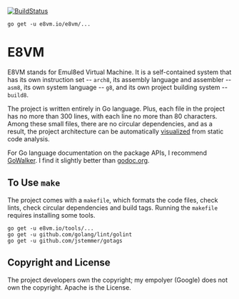 [![BuildStatus](https://travis-ci.org/e8vm/e8vm.png?branch=master)](https://travis-ci.org/h8liu/e8vm)

```
go get -u e8vm.io/e8vm/...
```

# E8VM

E8VM stands for Emul8ed Virtual Machine. It is a self-contained system
that has its own instruction set -- `arch8`, its assembly language and
assembler -- `asm8`, its own system language -- `g8`, and its own
project building system -- `build8`.

The project is written entirely in Go language. Plus, each file in the
project has no more than 300 lines, with each line no more than 80
characters. Among these small files, there are no circular
dependencies, and as a result, the project architecture can be
automatically [visualized](http://8k.lonnie.io) from static code
analysis.

For Go language documentation on the package APIs, I recommend
[GoWalker](https://gowalker.org/e8vm.io/e8vm). I find it slightly
better than [godoc.org](https://godoc.org/e8vm.io/e8vm).

## To Use `make`

The project comes with a `makefile`, which formats the code files,
check lints, check circular dependencies and build tags. Running the
`makefile` requires installing some tools.

```
go get -u e8vm.io/tools/...
go get -u github.com/golang/lint/golint
go get -u github.com/jstemmer/gotags
```

## Copyright and License

The project developers own the copyright; my empolyer (Google) does
not own the copyright. Apache is the License.
